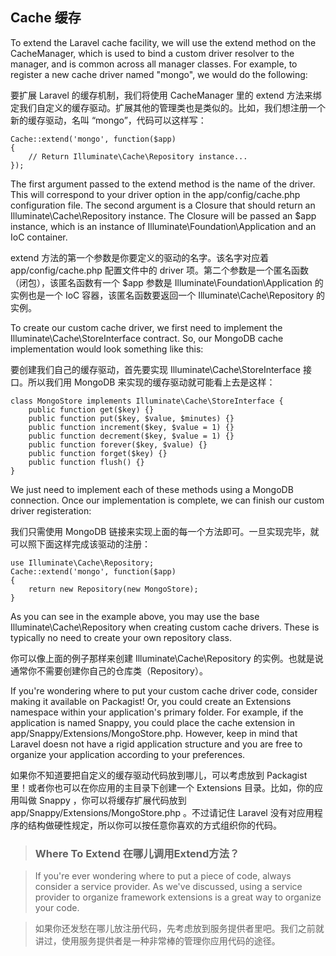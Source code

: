 ## Cache 缓存

To extend the Laravel cache facility, we will use the extend method on the CacheManager, which is used to bind a custom driver resolver to the manager, and is common across all manager classes. For example, to register a new cache driver named "mongo", we would do the following:

要扩展 Laravel 的缓存机制，我们将使用 CacheManager 里的 extend 方法来绑定我们自定义的缓存驱动。扩展其他的管理类也是类似的。比如，我们想注册一个新的缓存驱动，名叫 “mongo”，代码可以这样写：

```
Cache::extend('mongo', function($app)
{
    // Return Illuminate\Cache\Repository instance...
});
```

The first argument passed to the extend method is the name of the driver. This will correspond to your driver option in the app/config/cache.php configuration file. The second argument is a Closure that should return an Illuminate\Cache\Repository instance. The Closure will be passed an $app instance, which is an instance of Illuminate\Foundation\Application and an IoC container.

extend 方法的第一个参数是你要定义的驱动的名字。该名字对应着 app/config/cache.php 配置文件中的 driver 项。第二个参数是一个匿名函数（闭包），该匿名函数有一个 $app 参数是 Illuminate\Foundation\Application 的实例也是一个 IoC 容器，该匿名函数要返回一个 Illuminate\Cache\Repository 的实例。

To create our custom cache driver, we first need to implement the Illuminate\Cache\StoreInterface contract. So, our MongoDB cache implementation would look something like this:

要创建我们自己的缓存驱动，首先要实现 Illuminate\Cache\StoreInterface 接口。所以我们用 MongoDB 来实现的缓存驱动就可能看上去是这样：

```
class MongoStore implements Illuminate\Cache\StoreInterface {
    public function get($key) {}
    public function put($key, $value, $minutes) {}
    public function increment($key, $value = 1) {}
    public function decrement($key, $value = 1) {}
    public function forever($key, $value) {}
    public function forget($key) {}
    public function flush() {}
}
```

We just need to implement each of these methods using a MongoDB connection. Once our implementation is complete, we can finish our custom driver registeration:

我们只需使用 MongoDB 链接来实现上面的每一个方法即可。一旦实现完毕，就可以照下面这样完成该驱动的注册：

```
use Illuminate\Cache\Repository;
Cache::extend('mongo', function($app)
{
    return new Repository(new MongoStore);
}
```

As you can see in the example above, you may use the base Illuminate\Cache\Repository when creating custom cache drivers. These is typically no need to create your own repository class.

你可以像上面的例子那样来创建 Illuminate\Cache\Repository 的实例。也就是说通常你不需要创建你自己的仓库类（Repository）。

If you're wondering where to put your custom cache driver code, consider making it available on Packagist! Or, you could create an Extensions namespace within your application's primary folder. For example, if the application is named Snappy, you could place the cache extension in app/Snappy/Extensions/MongoStore.php. However, keep in mind that Laravel doesn not have a rigid application structure and you are free to organize your application according to your preferences.

如果你不知道要把自定义的缓存驱动代码放到哪儿，可以考虑放到 Packagist 里！或者你也可以在你应用的主目录下创建一个 Extensions 目录。比如，你的应用叫做 Snappy ，你可以将缓存扩展代码放到 app/Snappy/Extensions/MongoStore.php 。不过请记住 Laravel 没有对应用程序的结构做硬性规定，所以你可以按任意你喜欢的方式组织你的代码。

> ### Where To Extend 在哪儿调用Extend方法？

> If you're ever wondering where to put a piece of code, always consider a service provider. As we've discussed, using a service provider to organize framework extensions is a great way to organize your code.

> 如果你还发愁在哪儿放注册代码，先考虑放到服务提供者里吧。我们之前就讲过，使用服务提供者是一种非常棒的管理你应用代码的途径。
